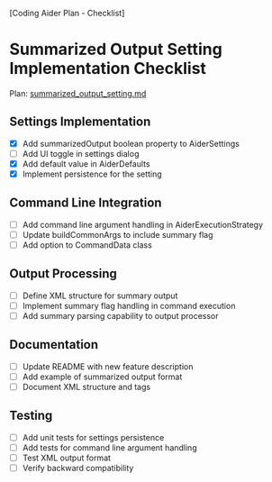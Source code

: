 [Coding Aider Plan - Checklist]

# Summarized Output Setting Implementation Checklist

Plan: [summarized_output_setting.md](summarized_output_setting.md)

## Settings Implementation
- [x] Add summarizedOutput boolean property to AiderSettings
- [ ] Add UI toggle in settings dialog
- [x] Add default value in AiderDefaults
- [x] Implement persistence for the setting

## Command Line Integration
- [ ] Add command line argument handling in AiderExecutionStrategy
- [ ] Update buildCommonArgs to include summary flag
- [ ] Add option to CommandData class

## Output Processing
- [ ] Define XML structure for summary output
- [ ] Implement summary flag handling in command execution
- [ ] Add summary parsing capability to output processor

## Documentation
- [ ] Update README with new feature description
- [ ] Add example of summarized output format
- [ ] Document XML structure and tags

## Testing
- [ ] Add unit tests for settings persistence
- [ ] Add tests for command line argument handling
- [ ] Test XML output format
- [ ] Verify backward compatibility
